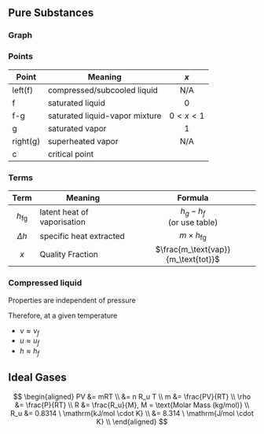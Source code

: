 ## Pure Substances

### Graph

### Points

| Point    | Meaning                        |   $x$   |
| -------- | ------------------------------ | :-----: |
| left(f)  | compressed/subcooled liquid    |   N/A   |
| f        | saturated liquid               |    0    |
| f-g      | saturated liquid-vapor mixture | $0<x<1$ |
| g        | saturated vapor                |    1    |
| right(g) | superheated vapor              |   N/A   |
| c        | critical point                 |         |

### Terms

|     Term      | Meaning                     |                Formula                |
| :-----------: | --------------------------- | :-----------------------------------: |
| $h_\text{fg}$ | latent heat of vaporisation |    $h_g - h_f$<br />(or use table)    |
|  $\Delta h$   | specific heat extracted     |         $m \times h_\text{fg}$          |
|      $x$      | Quality Fraction            | $\frac{m_\text{vap}}{m_\text{tot}}$ |

### Compressed liquid

Properties are independent of pressure

Therefore, at a given temperature

- $\nu \approx \nu_f$
- $u \approx u_f$
- $h \approx h_f$

## Ideal Gases

$$
\begin{aligned}
PV 
&= mRT \\
&= n R_u T \\
m &= \frac{PV}{RT} \\
\rho &= \frac{P}{RT} \\
R &= \frac{R_u}{M}, M = \text{Molar Mass (kg/mol)} \\
R_u
&= 0.8314 \ \mathrm{kJ/mol \cdot K} \\
&= 8.314  \ \mathrm{J/mol \cdot K} \\
\end{aligned}
$$

